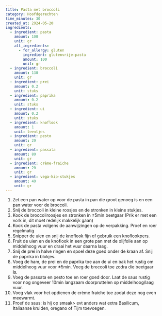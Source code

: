```yaml
---
title: Pasta met broccoli
category: Hoofdgerechten
time_minutes: 30
created_at: 2024-05-20
ingredients:
  - ingredient: pasta
    amount: 100
    unit: gr
    alt_ingredients:
      - for_allergy: gluten
        ingredient: glutenvrije-pasta
        amount: 100
        unit: gr
  - ingredient: broccoli
    amount: 130
    unit: gr
  - ingredient: prei
    amount: 0.2
    unit: stuks
  - ingredient: paprika
    amount: 0.2
    unit: stuks
  - ingredient: ui
    amount: 0.2
    unit: stuks
  - ingredient: knoflook
    amount: 1
    unit: teentjes
  - ingredient: pesto
    amount: 20
    unit: gr
  - ingredient: passata
    amount: 80
    unit: gr
  - ingredient: crème-fraiche
    amount: 20
    unit: gr
  - ingredient: vega-kip-stukjes
    amount: 40
    unit: gr
---
```

1. Zet een pan water op voor de pasta in pan die groot genoeg is en een pan water voor de broccoli.
2. Snij de broccoli in kleine roosjes en de stronken in kleine stukjes.
3. Kook de broccoliroosjes en stronken in ±5min beetgaar (Prik er met een vork in, dit moet redelijk makkelijk gaan)
4. Kook de pasta volgens de aanwijzingen op de verpakking. Proef en roer regelmatig
5. Snipper de uien en snij de knoflook fijn of gebruik een knoflookpers.
6. Fruit de uien en de knoflook in een grote pan met de olijfolie aan op middelhoog vuur en draai het vuur daarna laag.
7. Snij de prei in halve ringen en spoel deze goed onder de kraan af. Snij de paprika in blokjes.
8. Voeg de ham, de prei en de paprika toe aan de ui en bak het rustig om middelhoog vuur voor ±5min. Voeg de broccoli toe zodra die beetgaar is.
9. Voeg de passata en pesto toe en roer goed door. Laat de saus rustig voor nog ongeveer 10min langzaam doorpruttelen op middelhoog/laag vuur.
10. Voeg vlak voor het opdienen de crème fraiche toe zodat deze nog even meewarmt.
11. Proef de saus: is hij op smaak> evt anders wat extra Basilicum, Italiaanse kruiden, oregano of Tijm toevoegen.

